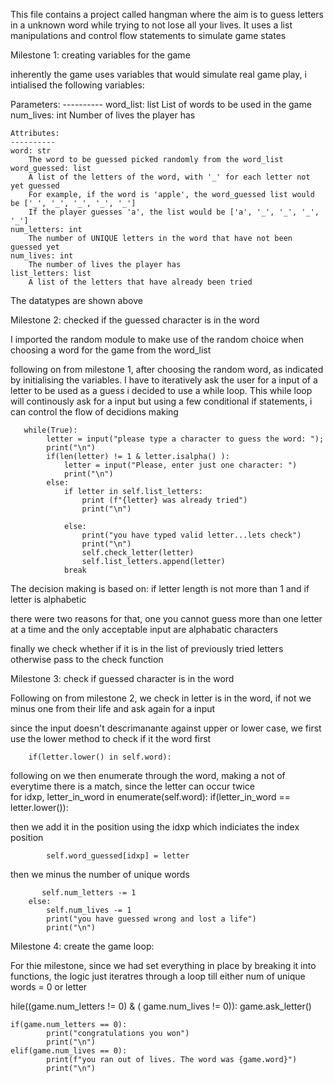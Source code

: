 This file contains a project called hangman where the aim is to guess letters in a unknown word while trying to not lose all your lives. It uses a list manipulations and control flow statements to simulate game states

Milestone 1: creating variables for the game

inherently the game uses variables that would simulate real game play, i intialised the following variables:

 Parameters:
    ----------
    word_list: list
        List of words to be used in the game
    num_lives: int
        Number of lives the player has
    
    Attributes:
    ----------
    word: str
        The word to be guessed picked randomly from the word_list
    word_guessed: list
        A list of the letters of the word, with '_' for each letter not yet guessed
        For example, if the word is 'apple', the word_guessed list would be ['_', '_', '_', '_', '_']
        If the player guesses 'a', the list would be ['a', '_', '_', '_', '_']
    num_letters: int
        The number of UNIQUE letters in the word that have not been guessed yet
    num_lives: int
        The number of lives the player has
    list_letters: list
        A list of the letters that have already been tried
        
   The datatypes are shown above
   
   Milestone 2: checked if the guessed character  is in the word
   
   I imported the random module to make use of the random choice when choosing a word for the game from the word_list
   
   following on from milestone 1, after choosing the random word, as indicated by initialising the variables. I have to iteratively ask the user for a input of a letter to be used as a guess
   i decided to use a while loop. This while loop will continously ask for a input but using a few conditional if statements, i can control the flow of decidions making
       
       while(True):
            letter = input("please type a character to guess the word: ");
            print("\n")
            if(len(letter) != 1 & letter.isalpha() ):
                letter = input("Please, enter just one character: ")
                print("\n")
            else:
                if letter in self.list_letters:
                    print (f"{letter} was already tried")
                    print("\n")
                
                else:
                    print("you have typed valid letter...lets check")
                    print("\n")
                    self.check_letter(letter)
                    self.list_letters.append(letter)
                break
   
   The decision making is based on: if letter length is not more than 1 and if letter is alphabetic
   
   there were two reasons for that, one you cannot guess more than one letter at a time and the only acceptable input are alphabatic characters
   
   finally we check whether if it is in the list of previously tried letters otherwise pass to the check function
   
   Milestone 3: check if guessed character is in the word
   
   Following on from milestone 2, we check in letter is in the word, if not we minus one from their life and ask again for a input
   
  since the input doesn't descrimanante against upper or lower case, we first use the lower method to check if it the word first
  
        if(letter.lower() in self.word):
following on we then enumerate through the word, making a not of everytime there is a match, since the letter can occur twice         
            for idxp, letter_in_word in enumerate(self.word):
                if(letter_in_word == letter.lower()):
 
 then we add it in the position using the idxp which indiciates the index position               
 
            self.word_guessed[idxp] = letter
then we minus the number of unique words
           
           self.num_letters -= 1
        else:
            self.num_lives -= 1
            print("you have guessed wrong and lost a life")
            print("\n")
            
 Milestone 4: create the game loop:
 
 For thie milestone, since we had set everything in place by breaking it into functions, the logic just iteratres through a loop till either num of unique words = 0 or letter
 
 hile((game.num_letters != 0) & ( game.num_lives != 0)):
        game.ask_letter()
        
        
    if(game.num_letters == 0):
            print("congratulations you won")
            print("\n")
    elif(game.num_lives == 0):
            print(f"you ran out of lives. The word was {game.word}")
            print("\n")
